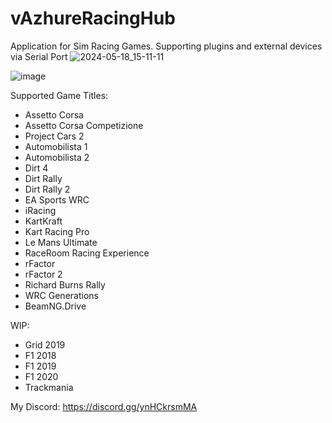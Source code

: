 # vAzhureRacingHub
Application for Sim Racing Games. Supporting plugins and external devices via Serial Port
![2024-05-18_15-11-11](https://github.com/vazhure/vAzhureRacingHub/assets/124382776/1e65998d-477a-4690-bb6e-8e3cf724f21f)

![image](https://github.com/vazhure/vAzhureRacingHub/assets/124382776/854e9e48-29b4-4987-8002-dd5b09e4b3de)

Supported Game Titles:
* Assetto Corsa
* Assetto Corsa Competizione
* Project Cars 2
* Automobilista 1
* Automobilista 2
* Dirt 4
* Dirt Rally
* Dirt Rally 2
* EA Sports WRC
* iRacing
* KartKraft
* Kart Racing Pro
* Le Mans Ultimate
* RaceRoom Racing Experience
* rFactor
* rFactor 2
* Richard Burns Rally
* WRC Generations
* BeamNG.Drive

WIP:
* Grid 2019
* F1 2018
* F1 2019
* F1 2020
* Trackmania

My Discord: https://discord.gg/ynHCkrsmMA

